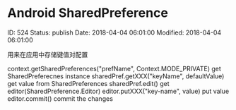 # Android SharedPreference


ID: 524
Status: publish
Date: 2018-04-04 06:01:00
Modified: 2018-04-04 06:01:00


用来在应用中存储键值对配置

context.getSharedPreferences("prefName", Context.MODE_PRIVATE)	get SharedPreferecnes instance
sharedPref.getXXX("keyName", defaultValue)	get value from SharedPreferences
sharedPref.edit()	get editor(SharedPreference.Editor)
editor.putXXX("key-name", value)	put value
editor.commit()	commit the changes